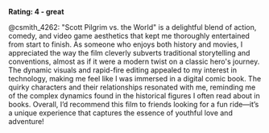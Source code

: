 **Rating: 4 - great**

@csmith_4262: "Scott Pilgrim vs. the World" is a delightful blend of action, comedy, and video game aesthetics that kept me thoroughly entertained from start to finish. As someone who enjoys both history and movies, I appreciated the way the film cleverly subverts traditional storytelling and conventions, almost as if it were a modern twist on a classic hero's journey. The dynamic visuals and rapid-fire editing appealed to my interest in technology, making me feel like I was immersed in a digital comic book. The quirky characters and their relationships resonated with me, reminding me of the complex dynamics found in the historical figures I often read about in books. Overall, I’d recommend this film to friends looking for a fun ride—it’s a unique experience that captures the essence of youthful love and adventure!